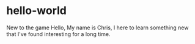 # hello-world
New to the game
Hello,
My name is Chris, I here to learn something new that I've found interesting for a long time. 
